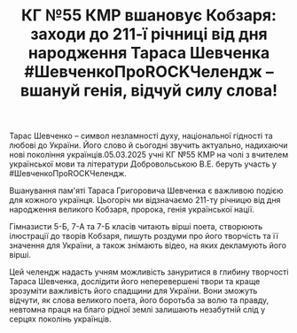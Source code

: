 ﻿---
title: "КГ №55 КМР вшановує Кобзаря: заходи до 211-ї річниці від дня народження Тараса Шевченка #ШевченкоПроROCKЧелендж – вшануй генія, відчуй силу слова!"
---

Тарас Шевченко – символ незламності духу, національної гідності та любові до України. Його слово й сьогодні звучить актуально, надихаючи нові покоління українців.05.03.2025 учні КГ №55 КМР на чолі з вчителем української мови та літератури Добровольською В.Е. беруть участь у #ШевченкоПроROCKЧелендж.

Вшанування пам'яті Тараса Григоровича Шевченка є важливою подією для кожного українця. Цьогоріч ми відзначаємо 211-ту річницю від дня народження великого Кобзаря, пророка, генія української нації.

Гімназисти 5-Б, 7-А та 7-Б класів читають вірші поета, створюють ілюстрації до творів Кобзаря, пишуть роздуми про його творчість та її значення для України, а також знімають відео, на яких декламують його вірші.

Цей челендж надасть учням можливість зануритися в глибину творчості Тараса Шевченка, дослідити його неперевершені твори та краще зрозуміти важливість його спадщини для України. Вони зможуть відчути, як слова великого поета, його боротьба за волю та правду, невтомна праця на благо рідної землі залишають незабутній слід у серцях поколінь українців.

<youtube id="5sqAn4sIf9k" />

<youtube id="BqQfZvRhCQk" />